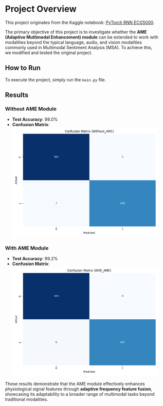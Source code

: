 # Project Overview

This project originates from the Kaggle notebook: [PyTorch RNN ECG5000](https://www.kaggle.com/code/alfredkondoro/pytorch-rnn-ecg5000). 

The primary objective of this project is to investigate whether the **AME (Adaptive Multimodal Enhancement) module** can be extended to work with modalities beyond the typical language, audio, and vision modalities commonly used in Multimodal Sentiment Analysis (MSA). To achieve this, we modified and tested the original project.

## How to Run
To execute the project, simply run the `main.py` file.

## Results
### Without AME Module
- **Test Accuracy**: 98.0%
- **Confusion Matrix**:
  ![Confusion Matrix Without AME](plots/confusion_matrix_Without_AME.png)

### With AME Module
- **Test Accuracy**: 99.2%
- **Confusion Matrix**:
  ![Confusion Matrix With AME](plots/confusion_matrix_With_AME.png)

These results demonstrate that the AME module effectively enhances physiological signal features through **adaptive frequency feature fusion**, showcasing its adaptability to a broader range of multimodal tasks beyond traditional modalities.